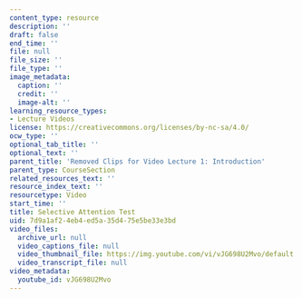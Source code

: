 ```yaml
---
content_type: resource
description: ''
draft: false
end_time: ''
file: null
file_size: ''
file_type: ''
image_metadata:
  caption: ''
  credit: ''
  image-alt: ''
learning_resource_types:
- Lecture Videos
license: https://creativecommons.org/licenses/by-nc-sa/4.0/
ocw_type: ''
optional_tab_title: ''
optional_text: ''
parent_title: 'Removed Clips for Video Lecture 1: Introduction'
parent_type: CourseSection
related_resources_text: ''
resource_index_text: ''
resourcetype: Video
start_time: ''
title: Selective Attention Test
uid: 7d9a1af2-4eb4-ed5a-35d4-75e5be33e3bd
video_files:
  archive_url: null
  video_captions_file: null
  video_thumbnail_file: https://img.youtube.com/vi/vJG698U2Mvo/default.jpg
  video_transcript_file: null
video_metadata:
  youtube_id: vJG698U2Mvo
---
```

